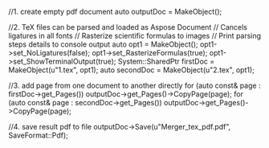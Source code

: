 
//1. create empty pdf document
auto outputDoc = MakeObject<Document>();

//2. TeX files can be parsed and loaded as Aspose Document
// Cancels ligatures in all fonts
// Rasterize scientific formulas to images
// Print parsing steps details to console output
auto opt1 = MakeObject<TeXLoadOptions>();
opt1->set_NoLigatures(false);
opt1->set_RasterizeFormulas(true);
opt1->set_ShowTerminalOutput(true);
System::SharedPtr<Document> firstDoc = MakeObject<Document>(u"1.tex", opt1);
auto secondDoc = MakeObject<Document>(u"2.tex", opt1);

//3. add page from one document to another directly
for (auto const& page : firstDoc->get_Pages())
	outputDoc->get_Pages()->CopyPage(page);
for (auto const& page : secondDoc->get_Pages())
	outputDoc->get_Pages()->CopyPage(page);

//4. save result pdf to file
outputDoc->Save(u"Merger_tex_pdf.pdf", SaveFormat::Pdf);
